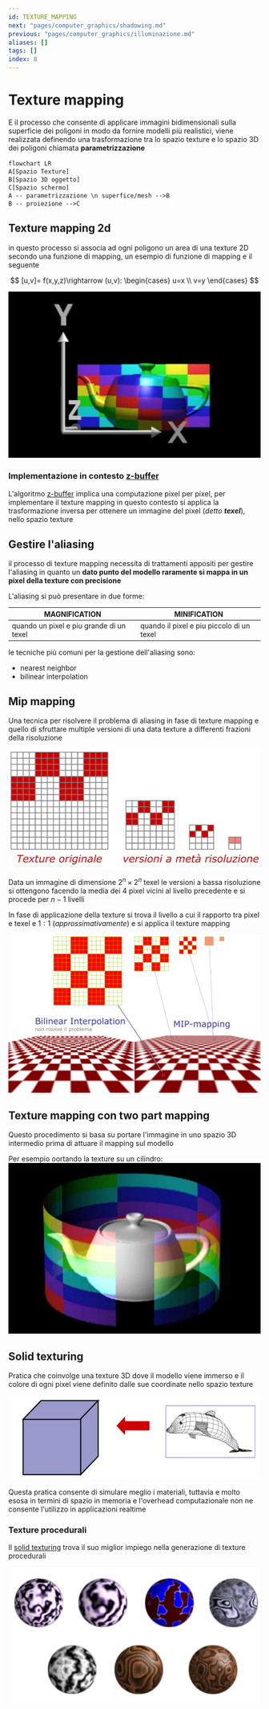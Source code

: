 ```yaml
---
id: TEXTURE_MAPPING
next: "pages/computer_graphics/shadowing.md"
previous: "pages/computer_graphics/illuminazione.md"
aliases: []
tags: []
index: 8
---
```


# Texture mapping

E il processo che consente di applicare immagini bidimensionali sulla superficie dei poligoni in modo da fornire modelli più realistici, viene realizzata definendo una trasformazione tra lo spazio texture e lo spazio 3D dei poligoni chiamata **parametrizzazione**

```mermaid
flowchart LR
A[Spazio Texture]
B[Spazio 3D oggetto]
C[Spazio schermo]
A -- parametrizzazione \n superfice/mesh -->B
B -- proiezione -->C
```

## Texture mapping 2d

in questo processo si associa ad ogni poligono un area di una texture 2D secondo una funzione di mapping, un esempio di funzione di mapping e il seguente

$$
[u,v]= f(x,y,z)\rightarrow (u,v): \begin{cases}
u=x \\
v=y
\end{cases}
$$

![](assets/computer_graphics/Pasted%20image%2020250102151554.png)

### Implementazione in contesto [z-buffer](pages/computer_graphics/real_time_rendering.md#algoritmo%20z-buffer)

L'algoritmo [z-buffer](pages/computer_graphics/real_time_rendering.md#algoritmo%20z-buffer) implica una computazione pixel per pixel, per implementare il texture mapping in questo contesto si applica la trasformazione inversa per ottenere un immagine del pixel (*detto **texel***), nello spazio texture

## Gestire l'aliasing

il processo di texture mapping necessita di trattamenti appositi per gestire l'aliasing in quanto un **dato punto del modello raramente si mappa in un pixel della texture con precisione**

L'aliasing si può presentare in due forme:

| MAGNIFICATION                            | MINIFICATION                              |
| ---------------------------------------- | ----------------------------------------- |
| quando un pixel e piu grande di un texel | quando il pixel e piu piccolo di un texel |

le tecniche più comuni per la gestione dell'aliasing sono:

- nearest neighbor
- bilinear interpolation

## Mip mapping

Una tecnica per risolvere il problema di aliasing in fase di texture mapping e quello di sfruttare multiple versioni di una data texture a differenti frazioni della risoluzione

![](assets/computer_graphics/Pasted%20image%2020250102152917.png)

Data un immagine di dimensione $2^n\times 2^n$ texel le versioni a bassa risoluzione si ottengono facendo la media dei 4 pixel vicini al livello precedente e si procede per $n-1$ livelli

In fase di applicazione della texture si trova il livello a cui il rapporto tra pixel e texel e $1:1$ (*approssimativamente*) e si applica il texture mapping

![](assets/computer_graphics/Pasted%20image%2020250102153322.png)

## Texture mapping con two part mapping

Questo procedimento si basa su portare l'immagine in uno spazio 3D intermedio prima di attuare il mapping sul modello

Per esempio oortando la texture su un cilindro:
![](assets/computer_graphics/Pasted%20image%2020250102154853.png)

## Solid texturing

Pratica che coinvolge una texture 3D dove il modello viene immerso e il colore di ogni pixel viene definito dalle sue coordinate nello spazio texture

![](assets/computer_graphics/Pasted%20image%2020250102155114.png)

Questa pratica consente di simulare meglio  i materiali, tuttavia e molto esosa in termini di spazio in memoria e l'overhead computazionale non ne consente l'utilizzo in applicazioni realtime

### Texture procedurali

Il [solid texturing](#SOLID%20TEXTURING) trova il suo miglior impiego nella generazione di texture procedurali

![](assets/computer_graphics/Pasted%20image%2020250102155433.png)

